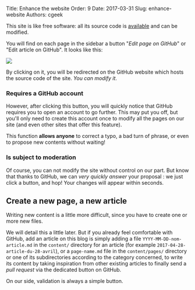 Title: Enhance the website
Order: 9
Date: 2017-03-31
Slug: enhance-website
Authors: cgeek

This site is like free software: all its source code is [available](https://github.com/duniter/website) and can be modified.

You will find on each page in the sidebar a button "*Edit page on GitHub*" or "Edit article on GitHub". It looks like this:

![](/images/wiki/btn_modifier.png)

By clicking on it, you will be redirected on the GitHub website which hosts the source code of the site. *You can modify it*.

### Requires a GitHub account

However, after clicking this button, you will quickly notice that GitHub requires you to open an account to go further. This may put you off, but you'll only need to create this account once to modify all the pages on our site (and even other sites that offer this feature).

This function **allows anyone** to correct a typo, a bad turn of phrase, or even to propose new contents without waiting!

### Is subject to moderation

Of course, you can not modify the site without control on our part. But know that thanks to GitHub, we can *very quickly answer* your proposal : we just click a button, and hop! Your changes will appear within seconds.

## Create a new page, a new article

Writing new content is a little more difficult, since you have to create one or more new files.

We will detail this a little later. But if you already feel comfortable with GitHub, add an article on this blog is simply adding a file `YYYY-MM-DD-nom-article.md` in the `content/` directory for an article (for example `2017-04-28-article-du-28-avril`), or a `page-name.md` file in the `content/pages/` directory or one of its subdirectories according to the category concerned, to write its content by taking inspiration from other existing articles to finally send a *pull request* via the dedicated button on GitHub.

On our side, validation is always a simple button.
